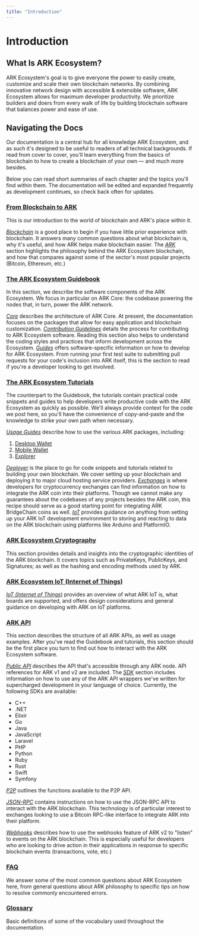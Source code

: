 ```yaml
---
title: "Introduction"
---
```


# Introduction

## What Is ARK Ecosystem?

ARK Ecosystem's goal is to give everyone the power to easily create, customize and scale their own blockchain networks. By combining innovative network design with accessible & extensible software, ARK Ecosystem allows for maximum developer productivity. We prioritize builders and doers from every walk of life by building blockchain software that balances power and ease of use.

## Navigating the Docs

Our documentation is a central hub for all knowledge ARK Ecosystem, and as such it's designed to be useful to readers of all technical backgrounds. If read from cover to cover, you'll learn everything from the basics of blockchain to how to create a blockchain of your own — and much more besides.

Below you can read short summaries of each chapter and the topics you'll find within them. The documentation will be edited and expanded frequently as development continues, so check back often for updates.

### [From Blockchain to ARK](/introduction/)

This is our introduction to the world of blockchain and ARK's place within it.

[_Blockchain_](/introduction/blockchain/) is a good place to begin if you have little prior experience with blockchain. It answers many common questions about what blockchain is, why it's useful, and how ARK helps make blockchain easier.
The [_ARK_](/introduction/ark/) section highlights the philosophy behind the ARK Ecosystem blockchain, and how that compares against some of the sector's most popular projects (Bitcoin, Ethereum, etc.)

### [The ARK Ecosystem Guidebook](/guidebook/)

In this section, we describe the software components of the ARK Ecosystem. We focus in particular on ARK Core: the codebase powering the nodes that, in turn, power the ARK network.

[_Core_](/guidebook/core/) describes the architecture of ARK Core. At present, the documentation focuses on the packages that allow for easy application and blockchain customization.
[_Contribution Guidelines_](/guidebook/contribution-guidelines/) details the process for contributing to ARK Ecosystem software. Reading this section also helps to understand the coding styles and practices that inform development across the Ecosystem.
[_Guides_](/guidebook/guides/) offers software-specific information on how to develop for ARK Ecosystem. From running your first test suite to submitting pull requests for your code's inclusion into ARK itself, this is the section to read if you're a developer looking to get involved.

### [The ARK Ecosystem Tutorials](/tutorials/)

The counterpart to the Guidebook, the tutorials contain practical code snippets and guides to help developers write productive code with the ARK Ecosystem as quickly as possible. We'll always provide context for the code we post here, so you'll have the convenience of copy-and-paste and the knowledge to strike your own path when necessary.

[_Usage Guides_](/tutorials/usage-guides/) describe how to use the various ARK packages, including:

1. [Desktop Wallet](/tutorials/usage-guides/how-to-use-ark-desktop-wallet.html)
2. [Mobile Wallet](/tutorials/usage-guides/how-to-use-ark-mobile-wallet.html)
3. [Explorer](/tutorials/usage-guides/how-to-use-ark-explorer.html)

[_Deployer_](/tutorials/deployer/) is the place to go for code snippets and tutorials related to building your own blockchain. We cover setting up your blockchain and deploying it to major cloud hosting service providers.
[_Exchanges_](/exchanges/) is where developers for cryptocurrency exchanges can find information on how to integrate the ARK coin into their platforms. Though we cannot make any guarantees about the codebases of any projects besides the ARK coin, this recipe should serve as a good starting point for integrating ARK BridgeChain coins as well.
[_IoT_](/tutorials/iot/) provides guidance on anything from setting up your ARK IoT development environment to storing and reacting to data on the ARK blockchain using platforms like Arduino and PlatformIO.

### [ARK Ecosystem Cryptography](/cryptography/)

This section provides details and insights into the cryptographic identities of the ARK blockchain. It covers topics such as PrivateKeys, PublicKeys, and Signatures; as well as the hashing and encoding methods used by ARK.

### [ARK Ecosystem IoT (Internet of Things)](/iot/)

[_IoT (Internet of Things)_](/iot/) provides an overview of what ARK IoT is, what boards are supported, and offers design considerations and general guidance on developing with ARK on IoT platforms.

### [ARK API](/api/)

This section describes the structure of all ARK APIs, as well as usage examples. After you've read the Guidebook and tutorials, this section should be the first place you turn to find out how to interact with the ARK Ecosystem software.

[_Public API_](/api/public/) describes the API that's accessible through any ARK node. API references for ARK v1 and v2 are included.
The [_SDK_](/sdk/) section includes information on how to use any of the ARK API wrappers we've written for supercharged development in your language of choice. Currently, the following SDKs are available:

- C++
- .NET
- Elixir
- Go
- Java
- JavaScript
- Laravel
- PHP
- Python
- Ruby
- Rust
- Swift
- Symfony

[_P2P_](/api/p2p/) outlines the functions available to the P2P API.

[_JSON-RPC_](/api/json-rpc/) contains instructions on how to use the JSON-RPC API to interact with the ARK blockchain. This technology is of particular interest to exchanges looking to use a Bitcoin RPC-like interface to integrate ARK into their platform.

[_Webhooks_](/api/webhooks/) describes how to use the webhooks feature of ARK v2 to "listen" to events on the ARK blockchain. This is especially useful for developers who are looking to drive action in their applications in response to specific blockchain events (transactions, vote, etc.)

### [FAQ](/faq/)

We answer some of the most common questions about ARK Ecosystem here, from general questions about ARK philosophy to specific tips on how to resolve commonly encountered errors.

### [Glossary](/glossary/)

Basic definitions of some of the vocabulary used throughout the documentation.
